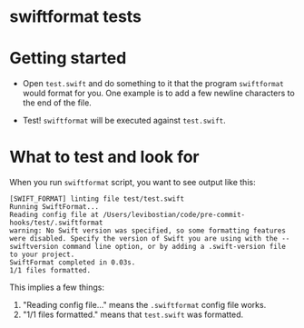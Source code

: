 # swiftformat tests

# Getting started 
 
* Open `test.swift` and do something to it that the program `swiftformat` would format for you. One example is to add a few newline characters to the end of the file. 

* Test! `swiftformat` will be executed against `test.swift`. 

# What to test and look for

When you run `swiftformat` script, you want to see output like this:
```
[SWIFT_FORMAT] linting file test/test.swift
Running SwiftFormat...
Reading config file at /Users/levibostian/code/pre-commit-hooks/test/.swiftformat
warning: No Swift version was specified, so some formatting features were disabled. Specify the version of Swift you are using with the --swiftversion command line option, or by adding a .swift-version file to your project.
SwiftFormat completed in 0.03s.
1/1 files formatted.
```

This implies a few things:
1. "Reading config file..." means the `.swiftformat` config file works. 
2. "1/1 files formatted." means that `test.swift` was formatted. 